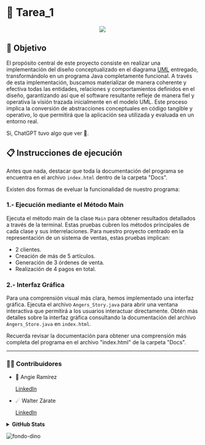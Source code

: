# 📖 Tarea_1 

<p align="center">
  <a href="https://github.com/DenverCoder1/readme-typing-svg"><img src="https://readme-typing-svg.herokuapp.com?font=Time+New+Roman&color=%23FFDD3F&size=25&center=true&vCenter=true&width=600&height=100&lines=Ce+travail+était+amusant;Cela+fait+des+merveilles;GitHub+est+incroyable"></a>
</p>

## 🎯 Objetivo


El propósito central de este proyecto consiste en realizar una implementación del diseño conceptualizado en el diagrama [UML](https://github.com/Angie161/Tarea_1/assets/146099765/cadaa442-04d8-4618-93a2-50d26bcaa076) entregado, transformándolo en un programa Java completamente funcional. A través de esta implementación, buscamos materializar de manera coherente y efectiva todas las entidades, relaciones y comportamientos definidos en el diseño, garantizando así que el software resultante refleje de manera fiel y operativa la visión trazada inicialmente en el modelo UML. Este proceso implica la conversión de abstracciones conceptuales en código tangible y operativo, lo que permitirá que la aplicación sea utilizada y evaluada en un entorno real.

Si, ChatGPT tuvo algo que ver 🤫.  

## 📋 Instrucciones de ejecución

Antes que nada, destacar que toda la documentación del programa se encuentra en el archivo `index.html` dentro de la carpeta "Docs".

Existen dos formas de eveluar la funcionalidad de nuestro programa:

### 1.- Ejecución mediante el Método Main

Ejecuta el método main de la clase `Main` para obtener resultados detallados a través de la terminal. Estas pruebas cubren los métodos principales de cada clase y sus interrelaciones. Para nuestro proyecto centrado en la representación de un sistema de ventas, estas pruebas implican:

- 2 clientes.
- Creación de más de 5 artículos.
- Generación de 3 órdenes de venta.
- Realización de 4 pagos en total.

### 2.- Interfaz Gráfica

Para una comprensión visual más clara, hemos implementado una interfaz gráfica. Ejecuta el archivo `Angers_Story.java` para abrir una ventana interactiva que permitirá a los usuarios interactuar directamente. Obtén más detalles sobre la interfaz gráfica consultando la documentación del archivo `Angers_Store.java` en `index.html`.

Recuerda revisar la documentación para obtener una comprensión más completa del programa en el archivo "index.html" de la carpeta "Docs".

---

### 🤝🏻 Contribuidores

* 🌠 Angie Ramírez 
  
  [LinkedIn](https://www.linkedin.com/in/angie-ramirez-7417b2242/)
  
* ☄ Walter Zárate 
  
  [LinkedIn](https://www.linkedin.com/in/walter-andrés-zárate-solar-16784b243/)

<details>
<summary> <b> GitHub Stats</b></summary> 
<p align="center">
  <img  src="https://github-readme-stats.vercel.app/api?username=angie161&show_icons=true&hide_border=true&line_height=20&bg_color=0,fd6e82,fc977f&theme=graywhite"/>
  <img  src="https://github-readme-stats.vercel.app/api?username=rhussu&show_icons=true&hide_border=true&line_height=20&bg_color=0,fc977f,ffdd3f&theme=graywhite"/>
</p>
</details>

![fondo-dino](https://github.com/Angie161/Tarea_1/assets/146099765/e2be2eb8-e713-4d04-97fb-bb1f2bc89fa8)